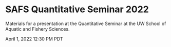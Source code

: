 # SAFS Quantitative Seminar 2022

Materials for a presentation at the Quantitative Seminar at the UW School of Aquatic and Fishery Sciences.

April 1, 2022
12:30 PM PDT
